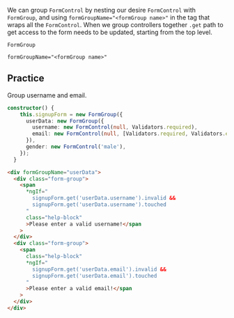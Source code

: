 We can group `FormControl` by nesting our desire `FormControl` with `FormGroup`, and using `formGroupName="<formGroup name>"` in the tag that wraps all the `FormControl`. When we group controllers together `.get` path to get access to the form needs to be updated, starting from the top level.

`FormGroup`

`formGroupName="<formGroup name>"`

## Practice

Group username and email.

```ts
constructor() {
    this.signupForm = new FormGroup({
      userData: new FormGroup({
        username: new FormControl(null, Validators.required),
        email: new FormControl(null, [Validators.required, Validators.email]),
      }),
      gender: new FormControl('male'),
    });
  }
```

```html
<div formGroupName="userData">
  <div class="form-group">
    <span
      *ngIf="
        signupForm.get('userData.username').invalid &&
        signupForm.get('userData.username').touched
      "
      class="help-block"
      >Please enter a valid username!</span
    >
  </div>
  <div class="form-group">
    <span
      class="help-block"
      *ngIf="
        signupForm.get('userData.email').invalid &&
        signupForm.get('userData.email').touched
      "
      >Please enter a valid email!</span
    >
  </div>
</div>
```
